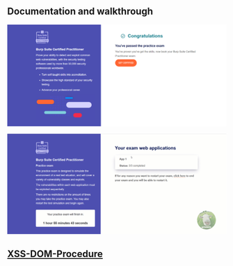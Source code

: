 ## Documentation and walkthrough

[![](https://github.com/nu11secur1ty/PortSwigger-Web-Security-Academy/blob/main/Burp-Suite-Certified-Practitioner/docs/Screenshot%202022-12-15%20122507.png)](https://streamable.com/ul6i4c)

![](https://github.com/nu11secur1ty/PortSwigger-Web-Security-Academy/blob/main/Burp-Suite-Certified-Practitioner/docs/Certified-Practitioner.gif)

## [XSS-DOM-Procedure](https://github.com/nu11secur1ty/PortSwigger-Web-Security-Academy/tree/main/Burp-Suite-Certified-Practitioner/docs/XSS-DOM-Procedure)
